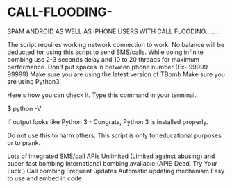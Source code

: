 # CALL-FLOODING-
SPAM ANDROID AS WELL AS IPHONE USERS WITH CALL FLOODING........

The script requires working network connection to work.
    No balance will be deducted for using this script to send SMS/calls.
    While doing infinite bombing use 2-3 seconds delay and 10 to 20 threads for maximum performance.
    Don't put spaces in between phone number (Ex- 99999 99999)
    Make sure you are using the latest version of TBomb
    Make sure you are using Python3.

Here's how you can check it. Type this command in your terminal.

$ python -V

If output looks like Python 3 - Congrats, Python 3 is installed properly.

 Do not use this to harm others.
    This script is only for educational purposes or to prank.




  Lots of integrated SMS/call APIs
    Unlimited (Limited against abusing) and super-fast bombing
    International bombing available (APIS Dead. Try Your Luck.)
    Call bombing
    Frequent updates
    Automatic updating mechanism
    Easy to use and embed in code
